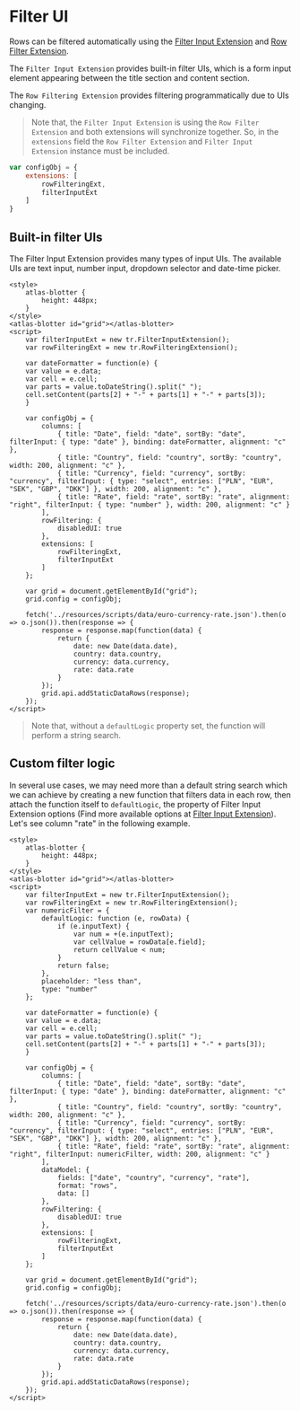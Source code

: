 # Filter UI

Rows can be filtered automatically using the [Filter Input Extension](../extensions/tr-grid-filter-input.md) and [Row Filter Extension](../extensions/tr-grid-row-filtering.md).

The `Filter Input Extension` provides built-in filter UIs, which is a form input element appearing between the title section and content section.

The `Row Filtering Extension` provides filtering programmatically due to UIs changing.

> Note that, the `Filter Input Extension` is using the `Row Filter Extension` and both extensions will synchronize together. So, in the `extensions` field the `Row Filter Extension` and `Filter Input Extension` instance must be included.

```js
var configObj = {
	extensions: [
		rowFilteringExt,
		filterInputExt
	]
}
```

## Built-in filter UIs

The Filter Input Extension provides many types of input UIs. The available UIs are text input, number input, dropdown selector and date-time picker.

```live
<style>
	atlas-blotter {
		height: 448px;
	}
</style>
<atlas-blotter id="grid"></atlas-blotter>
<script>
	var filterInputExt = new tr.FilterInputExtension();
	var rowFilteringExt = new tr.RowFilteringExtension();

	var dateFormatter = function(e) {
  	var value = e.data;
  	var cell = e.cell;
  	var parts = value.toDateString().split(" ");
  	cell.setContent(parts[2] + "-" + parts[1] + "-" + parts[3]);
	}

	var configObj = {
		columns: [
			{ title: "Date", field: "date", sortBy: "date", filterInput: { type: "date" }, binding: dateFormatter, alignment: "c" },
			{ title: "Country", field: "country", sortBy: "country", width: 200, alignment: "c" },
			{ title: "Currency", field: "currency", sortBy: "currency", filterInput: { type: "select", entries: ["PLN", "EUR", "SEK", "GBP", "DKK"] }, width: 200, alignment: "c" },
			{ title: "Rate", field: "rate", sortBy: "rate", alignment: "right", filterInput: { type: "number" }, width: 200, alignment: "c" }
		],
		rowFiltering: {
			disabledUI: true
		},
		extensions: [
			rowFilteringExt,
			filterInputExt
		]
	};

	var grid = document.getElementById("grid");
	grid.config = configObj;

	fetch('../resources/scripts/data/euro-currency-rate.json').then(o => o.json()).then(response => {
		response = response.map(function(data) {
			return {
				date: new Date(data.date),
				country: data.country,
				currency: data.currency,
				rate: data.rate
			}
		});
		grid.api.addStaticDataRows(response);
	});
</script>
```

> Note that, without a `defaultLogic` property set, the function will perform a string search.

## Custom filter logic

In several use cases, we may need more than a default string search which we can achieve by creating a new function that filters data in each row, then attach the function itself to `defaultLogic`, the property of Filter Input Extension options (Find more available options at [Filter Input Extension](../extensions/tr-grid-filter-input.md)). Let's see column "rate" in the following example.

```live
<style>
	atlas-blotter {
		height: 448px;
	}
</style>
<atlas-blotter id="grid"></atlas-blotter>
<script>
	var filterInputExt = new tr.FilterInputExtension();
	var rowFilteringExt = new tr.RowFilteringExtension();
	var numericFilter = {
		defaultLogic: function (e, rowData) {
			if (e.inputText) {
				var num = +(e.inputText);
				var cellValue = rowData[e.field];
				return cellValue < num;
			}
			return false;
		},
		placeholder: "less than",
		type: "number"
	};

	var dateFormatter = function(e) {
  	var value = e.data;
  	var cell = e.cell;
  	var parts = value.toDateString().split(" ");
  	cell.setContent(parts[2] + "-" + parts[1] + "-" + parts[3]);
	}

	var configObj = {
		columns: [
			{ title: "Date", field: "date", sortBy: "date", filterInput: { type: "date" }, binding: dateFormatter, alignment: "c" },
			{ title: "Country", field: "country", sortBy: "country", width: 200, alignment: "c" },
			{ title: "Currency", field: "currency", sortBy: "currency", filterInput: { type: "select", entries: ["PLN", "EUR", "SEK", "GBP", "DKK"] }, width: 200, alignment: "c" },
			{ title: "Rate", field: "rate", sortBy: "rate", alignment: "right", filterInput: numericFilter, width: 200, alignment: "c" }
		],
		dataModel: {
			fields: ["date", "country", "currency", "rate"],
			format: "rows",
			data: []
		},
		rowFiltering: {
			disabledUI: true
		},
		extensions: [
			rowFilteringExt,
			filterInputExt
		]
	};

	var grid = document.getElementById("grid");
	grid.config = configObj;

	fetch('../resources/scripts/data/euro-currency-rate.json').then(o => o.json()).then(response => {
		response = response.map(function(data) {
			return {
				date: new Date(data.date),
				country: data.country,
				currency: data.currency,
				rate: data.rate
			}
		});
		grid.api.addStaticDataRows(response);
	});
</script>
```

